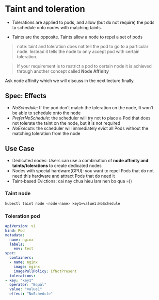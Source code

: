 # Taint and toleration

- Tolerations are applied to pods, and allow (but do not require) the pods to schedule onto nodes with matching taints.

- Taints are the opposite. Taints allow a node to repel a set of pods

> note: taint and toleration does not tell the pod to go to a particular node. Instead it tells the node to only accept pod with certain toleration. 

> If your requirement is to restrict a pod to certain node it is achieved through another concept called **Node Affinity**

Ask node affinity which we will discuss in the next lecture finally.

## Spec: Effects

- *NoSchedule*: If the pod don't match the toleration on the node, It won’t be able to schedule onto the node
- *PreferNoSchedule*: the scheduler will try not to place a Pod that does not tolerate the taint on the node, but it is not required
- *NoExecute*: the scheduler will immediately evict all Pods without the matching toleration from the node

## Use Case

- Dedicated nodes: Users can use a combination of **node affinity and taints/tolerations** to create dedicated nodes
- Nodes with special hardware(GPU): you want to repel Pods that do not need this hardware and attract Pods that do need it
- Taint-based Evictions: cai nay chua hieu lam nen bo qua =))

### Taint node

```sh
kubectl taint node <node-name> key1=value1:NoSchedule
```

### Toleration pod

```yaml
apiVersion: v1
kind: Pod
metadata:
  name: nginx
  labels:
    env: test
spec:
  containers:
  - name: nginx
    image: nginx
    imagePullPolicy: IfNotPresent
  tolerations:
- key: "key1"
  operator: "Equal"
  value: "value1"
  effect: "NoSchedule"
```
